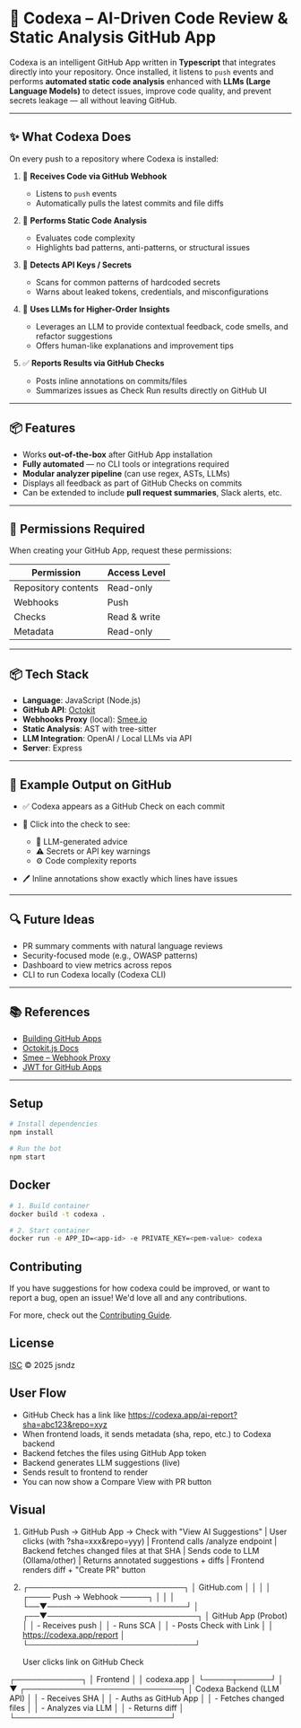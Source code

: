# 🚀 Codexa – AI-Driven Code Review & Static Analysis GitHub App

Codexa is an intelligent GitHub App written in **Typescript** that integrates directly into your repository. Once installed, it listens to `push` events and performs **automated static code analysis** enhanced with **LLMs (Large Language Models)** to detect issues, improve code quality, and prevent secrets leakage — all without leaving GitHub.

---

## ✨ What Codexa Does

On every push to a repository where Codexa is installed:

1. 📩 **Receives Code via GitHub Webhook**

   - Listens to `push` events
   - Automatically pulls the latest commits and file diffs

2. 🧠 **Performs Static Code Analysis**

   - Evaluates code complexity
   - Highlights bad patterns, anti-patterns, or structural issues

3. 🔐 **Detects API Keys / Secrets**

   - Scans for common patterns of hardcoded secrets
   - Warns about leaked tokens, credentials, and misconfigurations

4. 🤖 **Uses LLMs for Higher-Order Insights**

   - Leverages an LLM to provide contextual feedback, code smells, and refactor suggestions
   - Offers human-like explanations and improvement tips

5. ✅ **Reports Results via GitHub Checks**

   - Posts inline annotations on commits/files
   - Summarizes issues as Check Run results directly on GitHub UI

---

## 📦 Features

- Works **out-of-the-box** after GitHub App installation
- **Fully automated** — no CLI tools or integrations required
- **Modular analyzer pipeline** (can use regex, ASTs, LLMs)
- Displays all feedback as part of GitHub Checks on commits
- Can be extended to include **pull request summaries**, Slack alerts, etc.

---

## 🔐 Permissions Required

When creating your GitHub App, request these permissions:

| Permission          | Access Level |
| ------------------- | ------------ |
| Repository contents | Read-only    |
| Webhooks            | Push         |
| Checks              | Read & write |
| Metadata            | Read-only    |

---

## 📦 Tech Stack

- **Language**: JavaScript (Node.js)
- **GitHub API**: [Octokit](https://github.com/octokit/octokit.js)
- **Webhooks Proxy** (local): [Smee.io](https://smee.io/)
- **Static Analysis**: AST with tree-sitter
- **LLM Integration**: OpenAI / Local LLMs via API
- **Server**: Express

---

## 🧪 Example Output on GitHub

- ✅ Codexa appears as a GitHub Check on each commit
- 🧵 Click into the check to see:

  - 🧠 LLM-generated advice
  - ⚠️ Secrets or API key warnings
  - ⚙️ Code complexity reports

- 🖊️ Inline annotations show exactly which lines have issues

---

## 🔍 Future Ideas

- PR summary comments with natural language reviews
- Security-focused mode (e.g., OWASP patterns)
- Dashboard to view metrics across repos
- CLI to run Codexa locally (Codexa CLI)

---

## 📚 References

- [Building GitHub Apps](https://docs.github.com/en/apps)
- [Octokit.js Docs](https://octokit.github.io/rest.js/)
- [Smee – Webhook Proxy](https://smee.io/)
- [JWT for GitHub Apps](https://docs.github.com/en/apps/creating-github-apps/authenticating-with-a-github-app)

---

## Setup

```sh
# Install dependencies
npm install

# Run the bot
npm start
```

## Docker

```sh
# 1. Build container
docker build -t codexa .

# 2. Start container
docker run -e APP_ID=<app-id> -e PRIVATE_KEY=<pem-value> codexa
```

## Contributing

If you have suggestions for how codexa could be improved, or want to report a bug, open an issue! We'd love all and any contributions.

For more, check out the [Contributing Guide](CONTRIBUTING.md).

## License

[ISC](LICENSE) © 2025 jsndz

## User Flow

- GitHub Check has a link like https://codexa.app/ai-report?sha=abc123&repo=xyz
- When frontend loads, it sends metadata (sha, repo, etc.) to Codexa backend
- Backend fetches the files using GitHub App token
- Backend generates LLM suggestions (live)
- Sends result to frontend to render
- You can now show a Compare View with PR button

## Visual

1.  GitHub Push → GitHub App → Check with "View AI Suggestions"
    |
    User clicks (with ?sha=xxx&repo=yyy)
    |
    Frontend calls /analyze endpoint
    |
    Backend fetches changed files at that SHA
    |
    Sends code to LLM (Ollama/other)
    |
    Returns annotated suggestions + diffs
    |
    Frontend renders diff + "Create PR" button

2.  ┌────────────────────────────┐
    │ GitHub.com │
    │ │
    │ ┌──── Push → Webhook ─────┐
    │ │ │
    └──▼─────────────────────────┘
    │
    ┌──▼───────────────────────────┐
    │ GitHub App (Probot) │
    │ - Receives push │
    │ - Runs SCA │
    │ - Posts Check with Link │
    │ https://codexa.app/report │
    └──────────────────────────────┘

    User clicks link on GitHub Check

┌────────────┐
│ Frontend │
│ codexa.app │
└─────┬──────┘
│
▼
┌────────────────────────────┐
│ Codexa Backend (LLM API) │
│ - Receives SHA │
│ - Auths as GitHub App │
│ - Fetches changed files │
│ - Analyzes via LLM │
│ - Returns diff │
└────────────────────────────┘

